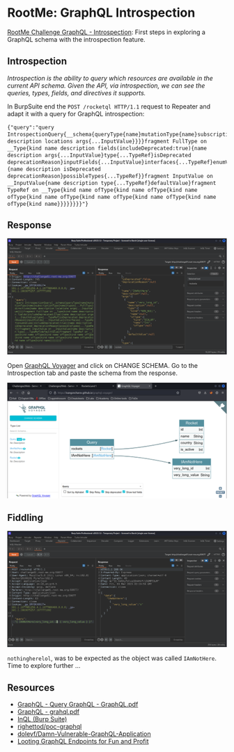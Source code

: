 # RootMe: GraphQL Introspection

[RootMe Challenge GraphQL - Introspection](https://www.root-me.org/en/Challenges/Web-Server/GraphQL-Introspection): First steps in exploring a GraphQL schema with the introspection feature.

## Introspection

_Introspection is the ability to query which resources are available in the current API schema. Given the API, via introspection, we can see the queries, types, fields, and directives it supports._

In BurpSuite end the `POST /rocketql HTTP/1.1` request to Repeater and adapt it with a query for GraphQL introspection:

```text
{"query":"query IntrospectionQuery{__schema{queryType{name}mutationType{name}subscriptionType{name}types{...FullType}directives{name description locations args{...InputValue}}}}fragment FullType on __Type{kind name description fields(includeDeprecated:true){name description args{...InputValue}type{...TypeRef}isDeprecated deprecationReason}inputFields{...InputValue}interfaces{...TypeRef}enumValues(includeDeprecated:true){name description isDeprecated deprecationReason}possibleTypes{...TypeRef}}fragment InputValue on __InputValue{name description type{...TypeRef}defaultValue}fragment TypeRef on __Type{kind name ofType{kind name ofType{kind name ofType{kind name ofType{kind name ofType{kind name ofType{kind name ofType{kind name}}}}}}}}"}
```

## Response

![GraphQL Introspection](../../_static/images/graphql1.png)

Open [GraphQL Voyager](https://apis.guru/graphql-voyager/) and click on CHANGE SCHEMA. Go to the Introspection tab and paste the schema from the response.

![GraphQL Introspection](../../_static/images/graphql2.png)

## Fiddling

![GraphQL Introspection](../../_static/images/graphql3.png)

`nothingherelol`, was to be expected as the object was called `IAmNotHere`. Time to explore further ...

## Resources

* [GraphQL - Query GraphQL - GraphQL.pdf](https://repository.root-me.org/Exploitation%20-%20Web/EN%20-%20GraphQL%20-%20Query%20GraphQL%20-%20GraphQL.pdf)
* [GraphQL - grahql.pdf](https://repository.root-me.org/Exploitation%20-%20Web/EN%20-%20GraphQL%20%20-%20%20grahql.pdf)
* [InQL (Burp Suite)](https://github.com/doyensec/inql)
* [righettod/poc-graphql](https://github.com/righettod/poc-graphql)
* [dolevf/Damn-Vulnerable-GraphQL-Application](https://github.com/dolevf/Damn-Vulnerable-GraphQL-Application)
* [Looting GraphQL Endpoints for Fun and Profit](https://raz0r.name/articles/looting-graphql-endpoints-for-fun-and-profit/)
